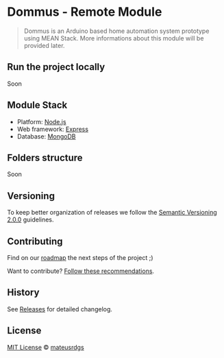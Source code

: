 # Dommus - Remote Module

> Dommus is an Arduino based home automation system prototype using MEAN Stack. More informations about this module will be provided later.

## Run the project locally

Soon

## Module Stack

- Platform: [Node.js](https://nodejs.org/en/)
- Web framework: [Express](http://expressjs.com/)
- Database: [MongoDB](https://www.mongodb.com/)

## Folders structure

Soon

## Versioning

To keep better organization of releases we follow the [Semantic Versioning 2.0.0](http://semver.org/) guidelines.

## Contributing

Find on our [roadmap](https://github.com/mateusrdgs/Remote/issues/1) the next steps of the project ;)

Want to contribute? [Follow these recommendations](https://github.com/mateusrdgs/Remote/blob/master/CONTRIBUTING.md).

## History

See [Releases](https://github.com/mateusrdgs/Remote/releases) for detailed changelog.

## License

[MIT License](https://github.com/mateusrdgs/Remote/blob/master/LICENSE) © [mateusrdgs](https://mateusrdgs.github.io)